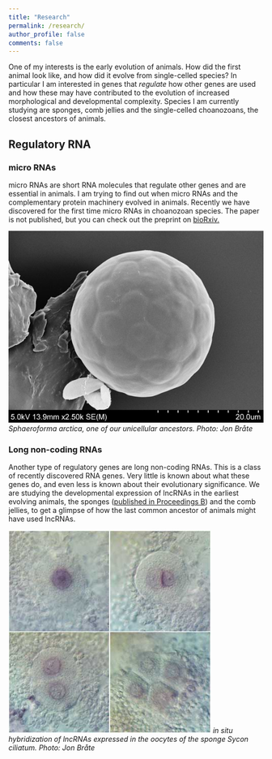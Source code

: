 ```yaml
---
title: "Research"
permalink: /research/
author_profile: false
comments: false
---
```


One of my interests is the early evolution of animals. How did the first animal look like, and how did it evolve from single-celled species? In particular I am interested in genes that *regulate* how other genes are used and how these may have contributed to the evolution of increased morphological and developmental complexity. Species I am currently studying are sponges, comb jellies and the single-celled choanozoans, the closest ancestors of animals. 

## Regulatory RNA

### micro RNAs
micro RNAs are short RNA molecules that regulate other genes and are essential in animals. I am trying to find out when micro RNAs and the complementary protein machinery evolved in animals. Recently we have discovered for the first time micro RNAs in choanozoan species. The paper is not published, but you can check out the preprint on [bioRxiv.](http://biorxiv.org/content/early/2016/10/01/076190)

![S. arctica][1]  
*Sphaeroforma arctica, one of our unicellular ancestors. Photo: Jon Bråte*

### Long non-coding RNAs
Another type of regulatory genes are long non-coding RNAs. This is a class of recently discovered RNA genes. Very little is known about what these genes do, and even less is known about their evolutionary significance. We are studying the developmental expression of lncRNAs in the earliest evolving animals, the sponges ([published in Proceedings B](publications/02-2015-proceedings.md)) and the comb jellies, to get a glimpse of how the last common ancestor of animals might have used lncRNAs.

![Sycon ciliatum][2]
*in situ hybridization of lncRNAs expressed in the oocytes of the sponge Sycon ciliatum. Photo: Jon Bråte*

[1]: /assets/images/research/Sphearoforma_Arctica_q22.jpg
[2]: /assets/images/research/Sciliatum_insitu.jpg
